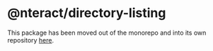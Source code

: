 # @nteract/directory-listing

This package has been moved out of the monorepo and into its own repository [here](https://github.com/nteract/directory-listing).
